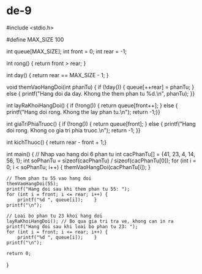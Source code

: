 # de-9
#include <stdio.h>

#define MAX_SIZE 100

int queue[MAX_SIZE];
int front = 0;
int rear = -1;

int rong() {
    return front > rear;
}

int day() {
    return rear == MAX_SIZE - 1;
}

void themVaoHangDoi(int phanTu) {
    if (!day()) {
        queue[++rear] = phanTu;
    } else {
        printf("Hang doi da day. Khong the them phan tu %d.\n", phanTu);    }}

int layRaKhoiHangDoi() {
    if (!rong()) {
        return queue[front++];
    } else {
        printf("Hang doi rong. Khong the lay phan tu.\n");
        return -1;}}

int giaTriPhiaTruoc() {
    if (!rong()) {
        return queue[front];
    } else {
        printf("Hang doi rong. Khong co gia tri phia truoc.\n");
        return -1;   }}

int kichThuoc() {
    return rear - front + 1;}

int main() {
    // Nhap vao hang doi 6 phan tu
    int cacPhanTu[] = {41, 23, 4, 14, 56, 1};
    int soPhanTu = sizeof(cacPhanTu) / sizeof(cacPhanTu[0]);
    for (int i = 0; i < soPhanTu; i++) {
        themVaoHangDoi(cacPhanTu[i]);   }

    // Them phan tu 55 vao hang doi
    themVaoHangDoi(55);
    printf("Hang doi sau khi them phan tu 55: ");
    for (int i = front; i <= rear; i++) {
        printf("%d ", queue[i]);    }
    printf("\n");

    // Loai bo phan tu 23 khoi hang doi
    layRaKhoiHangDoi(); // Bo qua gia tri tra ve, khong can in ra
    printf("Hang doi sau khi loai bo phan tu 23: ");
    for (int i = front; i <= rear; i++) {
        printf("%d ", queue[i]);    }
    printf("\n");

    return 0;
}
